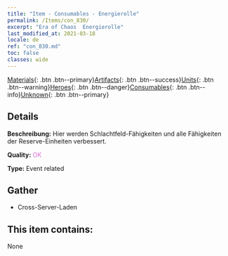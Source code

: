 ```yaml
---
title: "Item - Consumables - Energierolle"
permalink: /Items/con_830/
excerpt: "Era of Chaos  Energierolle"
last_modified_at: 2021-03-18
locale: de
ref: "con_830.md"
toc: false
classes: wide
---
```

 [Materials](/de/Items/){: .btn .btn--primary}[Artifacts](/de/Items/Artifacts/){: .btn .btn--success}[Units](/de/Items/Units/){: .btn .btn--warning}[Heroes](/de/Items/Heroes/){: .btn .btn--danger}[Consumables](/de/Items/Consumables/){: .btn .btn--info}[Unknown](/de/Items/Unknown/){: .btn .btn--primary}

## Details
 **Beschreibung:** Hier werden Schlachtfeld-Fähigkeiten und alle Fähigkeiten der Reserve-Einheiten verbessert.

 **Quality:** <span style="color: #DA70D6">OK</span>

 **Type:** Event related

## Gather

*    Cross-Server-Laden 

## This item contains:

  None

